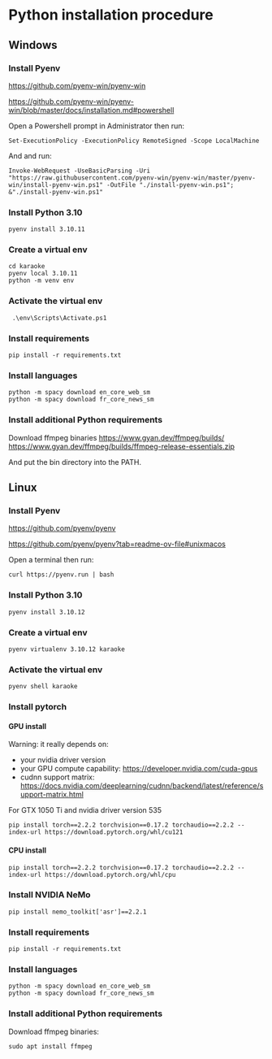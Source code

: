 
# Python installation procedure

## Windows

### Install Pyenv

https://github.com/pyenv-win/pyenv-win

https://github.com/pyenv-win/pyenv-win/blob/master/docs/installation.md#powershell

Open a Powershell prompt in Administrator then run:
```
Set-ExecutionPolicy -ExecutionPolicy RemoteSigned -Scope LocalMachine 
```
And and run:
``` 
Invoke-WebRequest -UseBasicParsing -Uri "https://raw.githubusercontent.com/pyenv-win/pyenv-win/master/pyenv-win/install-pyenv-win.ps1" -OutFile "./install-pyenv-win.ps1"; &"./install-pyenv-win.ps1"
```

### Install Python 3.10

```
pyenv install 3.10.11
```

### Create a virtual env 

```
cd karaoke
pyenv local 3.10.11
python -m venv env
```

### Activate the virtual env
```
 .\env\Scripts\Activate.ps1
```

### Install requirements
```
pip install -r requirements.txt
```

### Install languages
```
python -m spacy download en_core_web_sm
python -m spacy download fr_core_news_sm
```


### Install additional Python requirements

Download ffmpeg binaries 
https://www.gyan.dev/ffmpeg/builds/
https://www.gyan.dev/ffmpeg/builds/ffmpeg-release-essentials.zip

And put the bin directory into the PATH.



## Linux

### Install Pyenv

https://github.com/pyenv/pyenv

https://github.com/pyenv/pyenv?tab=readme-ov-file#unixmacos

Open a terminal then run:
```
curl https://pyenv.run | bash 
```

### Install Python 3.10

```
pyenv install 3.10.12
```

### Create a virtual env 

```
pyenv virtualenv 3.10.12 karaoke
```

### Activate the virtual env

```
pyenv shell karaoke
```

### Install pytorch

#### GPU install 
Warning: it really depends on:
- your nvidia driver version
- your GPU compute capability: https://developer.nvidia.com/cuda-gpus
- cudnn support matrix: https://docs.nvidia.com/deeplearning/cudnn/backend/latest/reference/support-matrix.html

For GTX 1050 Ti and nvidia driver version 535
```
pip install torch==2.2.2 torchvision==0.17.2 torchaudio==2.2.2 --index-url https://download.pytorch.org/whl/cu121
```

#### CPU install

``` 
pip install torch==2.2.2 torchvision==0.17.2 torchaudio==2.2.2 --index-url https://download.pytorch.org/whl/cpu
```

### Install NVIDIA NeMo

```
pip install nemo_toolkit['asr']==2.2.1
```

### Install requirements
```
pip install -r requirements.txt
```

### Install languages
```
python -m spacy download en_core_web_sm
python -m spacy download fr_core_news_sm
```


### Install additional Python requirements

Download ffmpeg binaries:
```
sudo apt install ffmpeg
```



